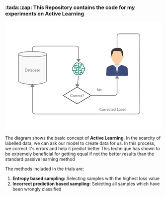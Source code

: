 <h3>:tada::zap: This Repository contains the code for my experiments on Active Learning</h3>

![](https://github.com/DarshanDeshpande/Research-With-TF/blob/master/Active-Learning/Images/Active-Learning.png)

The diagram shows the basic concept of <b>Active Learning</b>. In the scarcity of labelled data, we can ask our model to create data for us. In this process, we correct it's errors and help it predict better
This technique has shown to be extremely beneficial for getting equal if not the better results than the standard passive learning method

The methods included in the trials are:
1. <b>Entropy based sampling:</b> Selecting samples with the highest loss value
2. <b>Incorrect prediction based sampling:</b> Selecting all samples which have been wrongly classified


